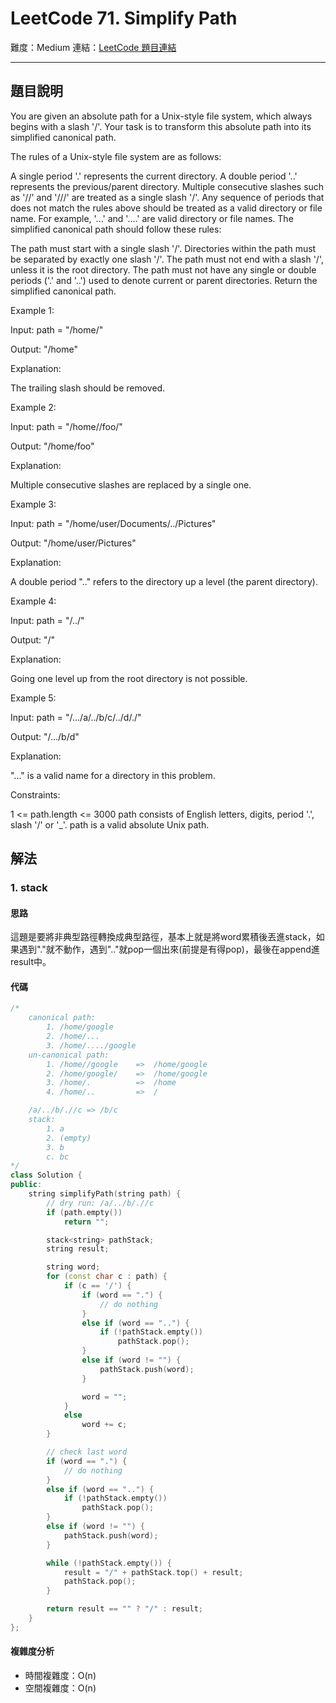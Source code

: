 # LeetCode 71. Simplify Path

難度：Medium
連結：[LeetCode 題目連結](https://leetcode.com/problems/simplify-path/description/)

---

## 題目說明

You are given an absolute path for a Unix-style file system, which always begins with a slash '/'. Your task is to transform this absolute path into its simplified canonical path.

The rules of a Unix-style file system are as follows:

A single period '.' represents the current directory.
A double period '..' represents the previous/parent directory.
Multiple consecutive slashes such as '//' and '///' are treated as a single slash '/'.
Any sequence of periods that does not match the rules above should be treated as a valid directory or file name. For example, '...' and '....' are valid directory or file names.
The simplified canonical path should follow these rules:

The path must start with a single slash '/'.
Directories within the path must be separated by exactly one slash '/'.
The path must not end with a slash '/', unless it is the root directory.
The path must not have any single or double periods ('.' and '..') used to denote current or parent directories.
Return the simplified canonical path.

 

Example 1:

Input: path = "/home/"

Output: "/home"

Explanation:

The trailing slash should be removed.

Example 2:

Input: path = "/home//foo/"

Output: "/home/foo"

Explanation:

Multiple consecutive slashes are replaced by a single one.

Example 3:

Input: path = "/home/user/Documents/../Pictures"

Output: "/home/user/Pictures"

Explanation:

A double period ".." refers to the directory up a level (the parent directory).

Example 4:

Input: path = "/../"

Output: "/"

Explanation:

Going one level up from the root directory is not possible.

Example 5:

Input: path = "/.../a/../b/c/../d/./"

Output: "/.../b/d"

Explanation:

"..." is a valid name for a directory in this problem.

 

Constraints:

1 <= path.length <= 3000
path consists of English letters, digits, period '.', slash '/' or '_'.
path is a valid absolute Unix path.

## 解法
### 1. stack
#### 思路

這題是要將非典型路徑轉換成典型路徑，基本上就是將word累積後丟進stack，如果遇到"."就不動作，遇到".."就pop一個出來(前提是有得pop)，最後在append進result中。

#### 代碼
```c++
/*
    canonical path:
        1. /home/google
        2. /home/...
        3. /home/..../google
    un-canonical path:
        1. /home//google    =>  /home/google
        2. /home/google/    =>  /home/google
        3. /home/.          =>  /home
        4. /home/..         =>  /

    /a/../b/.//c => /b/c
    stack:
        1. a
        2. (empty)
        3. b
        c. bc
*/
class Solution {
public:
    string simplifyPath(string path) {
        // dry run: /a/../b/.//c
        if (path.empty())
            return "";

        stack<string> pathStack;
        string result;

        string word;
        for (const char c : path) {
            if (c == '/') {
                if (word == ".") {
                    // do nothing
                }
                else if (word == "..") {
                    if (!pathStack.empty())
                        pathStack.pop();
                }
                else if (word != "") {
                    pathStack.push(word);
                }

                word = "";
            }
            else
                word += c;
        }

        // check last word
        if (word == ".") {
            // do nothing
        }
        else if (word == "..") {
            if (!pathStack.empty())
                pathStack.pop();
        }
        else if (word != "") {
            pathStack.push(word);
        }

        while (!pathStack.empty()) {
            result = "/" + pathStack.top() + result;
            pathStack.pop();
        }

        return result == "" ? "/" : result;
    }
};
```

#### 複雜度分析

- 時間複雜度：O(n)
- 空間複雜度：O(n)
